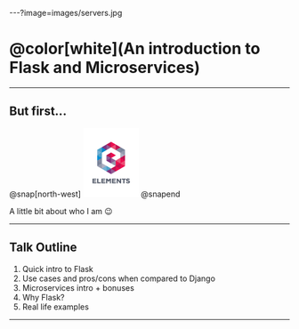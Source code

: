 ---?image=images/servers.jpg

# @color[white](An introduction to Flask and Microservices)

---

## But first...

@snap[north-west]
![](images/logo_1.png)
@snapend


A little bit about who I am :wink:

---

## Talk Outline

1. Quick intro to Flask
2. Use cases and pros/cons when compared to Django
3. Microservices intro + bonuses
4. Why Flask?
5. Real life examples

---
